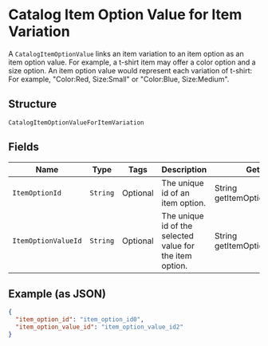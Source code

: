 
# Catalog Item Option Value for Item Variation

A `CatalogItemOptionValue` links an item variation to an item option as
an item option value. For example, a t-shirt item may offer a color option and
a size option. An item option value would represent each variation of t-shirt:
For example, "Color:Red, Size:Small" or "Color:Blue, Size:Medium".

## Structure

`CatalogItemOptionValueForItemVariation`

## Fields

| Name | Type | Tags | Description | Getter |
|  --- | --- | --- | --- | --- |
| `ItemOptionId` | `String` | Optional | The unique id of an item option. | String getItemOptionId() |
| `ItemOptionValueId` | `String` | Optional | The unique id of the selected value for the item option. | String getItemOptionValueId() |

## Example (as JSON)

```json
{
  "item_option_id": "item_option_id0",
  "item_option_value_id": "item_option_value_id2"
}
```

